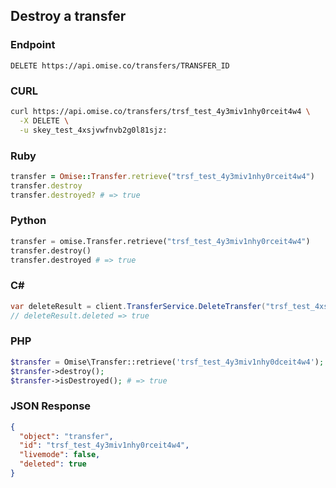 ## Destroy a transfer

### Endpoint

```
DELETE https://api.omise.co/transfers/TRANSFER_ID
```

### CURL

```sh
curl https://api.omise.co/transfers/trsf_test_4y3miv1nhy0rceit4w4 \
  -X DELETE \
  -u skey_test_4xsjvwfnvb2g0l81sjz:
```

### Ruby

```ruby
transfer = Omise::Transfer.retrieve("trsf_test_4y3miv1nhy0rceit4w4")
transfer.destroy
transfer.destroyed? # => true
```

### Python

```python
transfer = omise.Transfer.retrieve("trsf_test_4y3miv1nhy0rceit4w4")
transfer.destroy()
transfer.destroyed # => true
```

### C&#35;

```c#
var deleteResult = client.TransferService.DeleteTransfer("trsf_test_4xs5px8c36dsanuwztf");
// deleteResult.deleted => true
```

### PHP

```php
$transfer = Omise\Transfer::retrieve('trsf_test_4y3miv1nhy0dceit4w4');
$transfer->destroy();
$transfer->isDestroyed(); # => true
```

### JSON Response

```json
{
  "object": "transfer",
  "id": "trsf_test_4y3miv1nhy0rceit4w4",
  "livemode": false,
  "deleted": true
}
```
